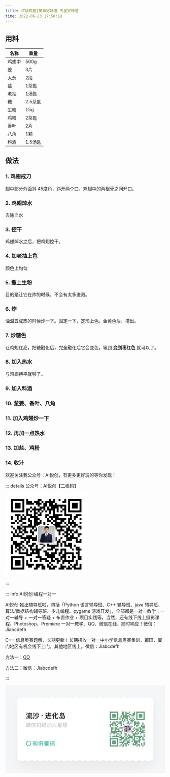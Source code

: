```yaml
---
title: 红烧鸡翅|简单好味道 五星好味道
time: 2022-06-23 17:50:19
---
```


## 用料

| 名称   | 重量    |
| ------ | ------- |
| 鸡翅中 | 500g    |
| 姜     | 3片     |
| 大葱   | 2段     |
| 盐     | 1茶匙   |
| 老抽   | 1汤匙   |
| 糖     | 2.5茶匙 |
| 生粉   | 15g     |
| 鸡粉   | 2茶匙   |
| 香叶   | 2片     |
| 八角   | 1颗     |
| 料酒   | 1.5汤匙 |

## 做法

### 1. 鸡翅戒刀

翅中部分外面斜 45度角，斜开两个口，鸡翅中的两根骨之间开口。

### 2. 鸡翅焯水

去除血水

### 3. 控干

鸡翅焯水之后，把鸡翅控干。

### 4. 加老抽上色

颜色上均匀

### 5. 撒上生粉

目的是让它在炸的时候，不会有太多迸溅。

### 6. 炸

油温五成热的时候炸一下。固定一下，定形上色。金黄色后，捞出。

### 7. 炒糖色

让鸡翅红亮，把糖融化后，完全融化后它会变色，等到 **变到枣红色** 就可以了。

### 8. 加入热水

与鸡翅持平就够了。

### 9. 加入料酒

### 10. 葱姜、香叶、八角

### 11. 加入鸡翅炒一下

### 12. 再加一点热水

### 13. 加盐、鸡粉

### 14. 收汁



欢迎关注我公众号：AI悦创，有更多更好玩的等你发现！

::: details 公众号：AI悦创【二维码】

![](/gzh.jpg)

:::

::: info AI悦创·编程一对一

AI悦创·推出辅导班啦，包括「Python 语言辅导班、C++ 辅导班、java 辅导班、算法/数据结构辅导班、少儿编程、pygame 游戏开发」，全部都是一对一教学：一对一辅导 + 一对一答疑 + 布置作业 + 项目实践等。当然，还有线下线上摄影课程、Photoshop、Premiere 一对一教学、QQ、微信在线，随时响应！微信：Jiabcdefh

C++ 信息奥赛题解，长期更新！长期招收一对一中小学信息奥赛集训，莆田、厦门地区有机会线下上门，其他地区线上。微信：Jiabcdefh

方法一：[QQ](http://wpa.qq.com/msgrd?v=3&uin=1432803776&site=qq&menu=yes)

方法二：微信：Jiabcdefh

:::

![](/zsxq.jpg)





